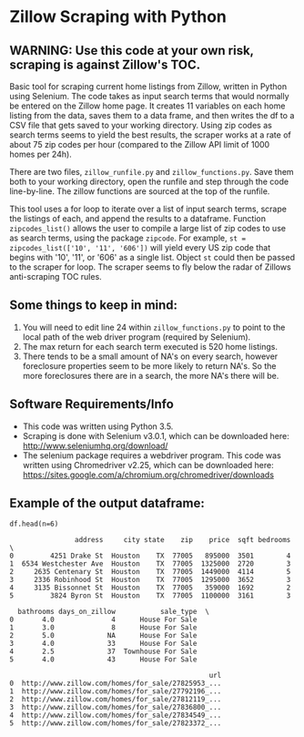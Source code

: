 Zillow Scraping with Python
===========================

WARNING: Use this code at your own risk, scraping is against Zillow's TOC.
-------------------------------------------------------------------------

Basic tool for scraping current home listings from Zillow, written in Python 
using Selenium.  The code takes as input search terms that would normally be 
entered on the Zillow home page.  It creates 11 variables on each home listing 
from the data, saves them to a data frame, and then writes the df to a CSV file 
that gets saved to your working directory. Using zip codes as search terms 
seems to yield the best results, the scraper works at a rate of about 75 
zip codes per hour (compared to the Zillow API limit of 1000 homes per 24h).

There are two files, `zillow_runfile.py` and `zillow_functions.py`. Save them 
both to your working directory, open the runfile and step through the code 
line-by-line. The zillow functions are sourced at the top of the runfile.

This tool uses a for loop to iterate over a list of input search terms, scrape 
the listings of each, and append the results to a dataframe. Function `zipcodes_list()` 
allows the user to compile a large list of zip codes to use as search terms, 
using the package `zipcode`. For example, `st = zipcodes_list(['10', '11', '606'])` 
will yield every US zip code that begins with '10', '11', or '606' as a single 
list. Object `st` could then be passed to the scraper for loop. The scraper 
seems to fly below the radar of Zillows anti-scraping TOC rules. 

Some things to keep in mind:
---------------------------
1. You will need to edit line 24 within `zillow_functions.py` to point to the 
local path of the web driver program (required by Selenium).
2. The max return for each search term executed is 520 home listings.
3. There tends to be a small amount of NA's on every search, however foreclosure 
properties seem to be more likely to return NA's. So the more foreclosures 
there are in a search, the more NA's there will be.

Software Requirements/Info
---------------------
- This code was written using Python 3.5.
- Scraping is done with Selenium v3.0.1, which can be downloaded here: 
http://www.seleniumhq.org/download/
- The selenium package requires a webdriver program. This code was written 
using Chromedriver v2.25, which can be downloaded here: 
https://sites.google.com/a/chromium.org/chromedriver/downloads

Example of the output dataframe:
------------------------

```
df.head(n=6)
```

```
                address     city state    zip    price  sqft bedrooms  \
0         4251 Drake St  Houston    TX  77005   895000  3501        4   
1  6534 Westchester Ave  Houston    TX  77005  1325000  2720        3   
2     2635 Centenary St  Houston    TX  77005  1449000  4114        5   
3     2336 Robinhood St  Houston    TX  77005  1295000  3652        3   
4     3135 Bissonnet St  Houston    TX  77005   359000  1692        2   
5         3824 Byron St  Houston    TX  77005  1100000  3161        3   

  bathrooms days_on_zillow           sale_type  \
0       4.0              4      House For Sale   
1       3.0              8      House For Sale   
2       5.0             NA      House For Sale   
3       4.0             33      House For Sale   
4       2.5             37  Townhouse For Sale   
5       4.0             43      House For Sale   

                                                 url  
0  http://www.zillow.com/homes/for_sale/27825953_...  
1  http://www.zillow.com/homes/for_sale/27792196_...  
2  http://www.zillow.com/homes/for_sale/27812119_...  
3  http://www.zillow.com/homes/for_sale/27836800_...  
4  http://www.zillow.com/homes/for_sale/27834549_...  
5  http://www.zillow.com/homes/for_sale/27823372_...
```
